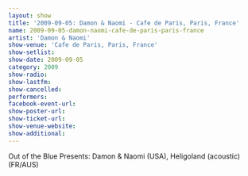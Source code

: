 ```yaml
---
layout: show
title: '2009-09-05: Damon & Naomi - Cafe de Paris, Paris, France'
name: 2009-09-05-damon-naomi-cafe-de-paris-paris-france
artist: 'Damon & Naomi'
show-venue: 'Cafe de Paris, Paris, France'
show-setlist: 
show-date: 2009-09-05
category: 2009
show-radio: 
show-lastfm: 
show-cancelled: 
performers: 
facebook-event-url: 
show-poster-url: 
show-ticket-url: 
show-venue-website: 
show-additional: 
---
```


Out of the Blue Presents: Damon & Naomi (USA), Heligoland (acoustic) (FR/AUS)